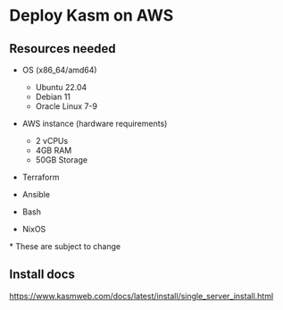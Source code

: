 # Deploy Kasm on AWS

## Resources needed

- OS (x86_64/amd64)
  - Ubuntu 22.04
  - Debian 11
  - Oracle Linux 7-9

- AWS instance (hardware requirements)
  - 2 vCPUs
  - 4GB RAM
  - 50GB Storage
- Terraform
- Ansible
- Bash
- NixOS

\* These are subject to change

## Install docs

https://www.kasmweb.com/docs/latest/install/single_server_install.html
